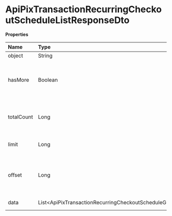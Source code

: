 # ApiPixTransactionRecurringCheckoutScheduleListResponseDto

**Properties**

| Name       | Type                                                             | Required | Description                                                 |
| :--------- | :--------------------------------------------------------------- | :------- | :---------------------------------------------------------- |
| object     | String                                                           | ❌       | Object type                                                 |
| hasMore    | Boolean                                                          | ❌       | Indicates whether there is another page to be searched      |
| totalCount | Long                                                             | ❌       | Total number of items for the filters entered               |
| limit      | Long                                                             | ❌       | Number of objects per page                                  |
| offset     | Long                                                             | ❌       | Position of the object from which the page should be loaded |
| data       | List\<ApiPixTransactionRecurringCheckoutScheduleGetResponseDto\> | ❌       | List of objects                                             |

<!-- This file was generated by liblab | https://liblab.com/ -->
